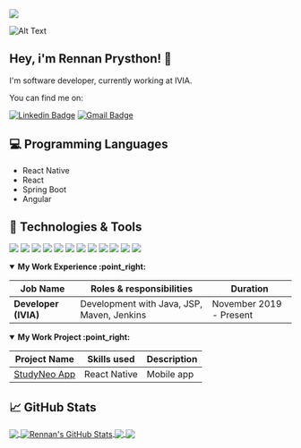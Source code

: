 <img src="https://github.com/RennanPrysthon/teste-readme/blob/master/images/gifdino.gif">

![Alt Text](https://github.com/rennanprysthon/teste-readme/raw/master/images/gifdino.gif)

<h2> Hey, i'm Rennan Prysthon! 👋</h2>

I'm software developer, currently working at IVIA.

You can find me on:

[![Linkedin Badge](https://img.shields.io/badge/-rennanprysthon-blue?style=flat-square&logo=Linkedin&logoColor=white&link=https://www.linkedin.com/in/rennanprysthon)](https://www.linkedin.com/in/rennanprysthon) [![Gmail Badge](https://img.shields.io/badge/-rennandelcastillo@gmail.com-c14438?style=flat-square&logo=Gmail&logoColor=white&link=mailto:rennandelcastillo@gmail.com)](mailto:rennandelcastillo@gmail.com)

## :computer: Programming Languages
* React Native
* React
* Spring Boot
* Angular


## 🔧 Technologies & Tools
![](https://img.shields.io/badge/Backend-SpringBoot-informational?style=flat&logo=java&logoColor=white&color=2bbc8a)
![](https://img.shields.io/badge/Frontend-React-informational?style=flat&logo=react&logoColor=white&color=2bbc8a)
![](https://img.shields.io/badge/Frontend-Angular-informational?style=flat&logo=angular&logoColor=white&color=2bbc8a)
![](https://img.shields.io/badge/Mobile-ReactNative-informational?style=flat&logo=react&logoColor=white&color=2bbc8a)
![](https://img.shields.io/badge/OS-Elementary-informational?style=flat&logo=elementary&logoColor=white&color=2bbc8a)
![](https://img.shields.io/badge/Editor-VSCode-informational?style=flat&logo=visual-studio-code&logoColor=white&color=2bbc8a)
![](https://img.shields.io/badge/Editor-Intelli-informational?style=flat&logo=intellij-idea&logoColor=white&color=2bbc8a)
![](https://img.shields.io/badge/Code-JavaScript-informational?style=flat&logo=javascript&logoColor=white&color=2bbc8a)
![](https://img.shields.io/badge/Tools-PostgreSQL-informational?style=flat&logo=postgresql&logoColor=white&color=2bbc8a)
![](https://img.shields.io/badge/Tools-Docker-informational?style=flat&logo=docker&logoColor=white&color=2bbc8a)
![](https://img.shields.io/badge/Tools-Jenkins-informational?style=flat&logo=jenkins&logoColor=white&color=2bbc8a)
![](https://img.shields.io/badge/Cloud-Digital_Ocean-informational?style=flat&logo=digitalocean&logoColor=white&color=2bbc8a)


<details open>
<summary><b> My Work Experience :point_right: </b></summary>
<table>
  <thead>
    <tr>
      <th>Job Name</th>
      <th>Roles & responsibilities</th>
      <th>Duration</th>
    </tr>
  </thead>
  <tbody>
    <tr>
      <td><b>Developer (IVIA)</b></td>
      <td>Development with Java, JSP, Maven, Jenkins</td>
      <td>November 2019 - Present</td>
    </tr>
  </tbody>
</table>
</details>

<details open>
<summary><b> My Work Project :point_right:</b></summary>
<table>
  <thead>
    <tr>
      <th>Project Name</th>
      <th>Skills used</th>
      <th>Description</th>
    </tr>
  </thead>
  <tbody>
    <tr>
      <td><a href='https://github.com/RennanPrysthon/studyneo-mobile'>StudyNeo App</a></td>
      <td>React Native </td>
      <td>Mobile app </td>
    </tr>
  </tbody>
</table>
</details>

## &#x1f4c8; GitHub Stats

<a href="https://github.com/rennanprysthon">
  <img align="center" src="https://github-readme-stats.vercel.app/api/top-langs/?username=rennanprysthon&hide=css,html&theme=dracula" />
</a>
<a href="https://github.com/rennanprysthon">
  <img align="center" src="https://github-readme-stats.vercel.app/api?username=rennanprysthon&show_icons=true&&theme=dracula" alt="Rennan's GitHub Stats" />
</a>

<a href="https://github.com/rennanprysthon/studyneo-mobile">
  <img align="center" src="https://github-readme-stats.vercel.app/api/pin/?username=rennanprysthon&repo=studyneo-mobile&theme=dracula" />
</a>

<a href="https://github.com/RennanPrysthon/studyneo-web">
  <img align="center" src="https://github-readme-stats.vercel.app/api/pin/?username=RennanPrysthon&repo=studyneo-web&theme=dracula" />
</a> 